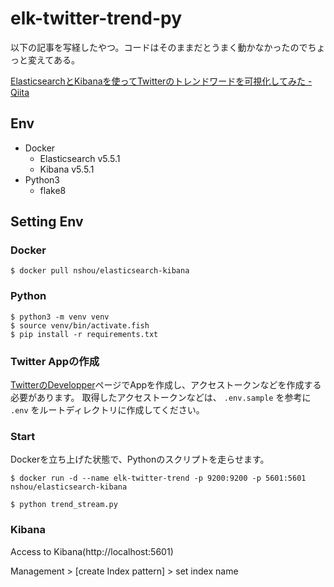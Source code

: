 # elk-twitter-trend-py

以下の記事を写経したやつ。コードはそのままだとうまく動かなかったのでちょっと変えてある。

[ElasticsearchとKibanaを使ってTwitterのトレンドワードを可視化してみた - Qiita](http://qiita.com/yoppe/items/3e61fd567ae1d4c40a96)

## Env

- Docker
    - Elasticsearch v5.5.1
    - Kibana v5.5.1
- Python3
    - flake8

## Setting Env
### Docker

```
$ docker pull nshou/elasticsearch-kibana
```

### Python

```
$ python3 -m venv venv
$ source venv/bin/activate.fish
$ pip install -r requirements.txt
```

### Twitter Appの作成
[TwitterのDevelopper](https://apps.twitter.com/)ページでAppを作成し、アクセストークンなどを作成する必要があります。
取得したアクセストークンなどは、 ``.env.sample`` を参考に ``.env`` をルートディレクトリに作成してください。


### Start
Dockerを立ち上げた状態で、Pythonのスクリプトを走らせます。

```
$ docker run -d --name elk-twitter-trend -p 9200:9200 -p 5601:5601 nshou/elasticsearch-kibana
```

```
$ python trend_stream.py
```

### Kibana
Access to Kibana(http://localhost:5601)

Management > [create Index pattern] > set index name
